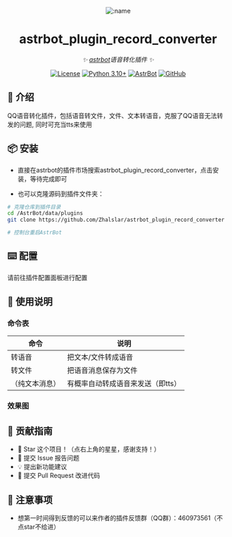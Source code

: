 
<div align="center">

![:name](https://count.getloli.com/@astrbot_plugin_record_converter?name=astrbot_plugin_record_converter&theme=minecraft&padding=6&offset=0&align=top&scale=1&pixelated=1&darkmode=auto)

# astrbot_plugin_record_converter

_✨ [astrbot](https://github.com/AstrBotDevs/AstrBot)语音转化插件 ✨_  

[![License](https://img.shields.io/badge/License-MIT-green.svg)](https://opensource.org/licenses/MIT)
[![Python 3.10+](https://img.shields.io/badge/Python-3.10%2B-blue.svg)](https://www.python.org/)
[![AstrBot](https://img.shields.io/badge/AstrBot-3.4%2B-orange.svg)](https://github.com/Soulter/AstrBot)
[![GitHub](https://img.shields.io/badge/作者-Zhalslar-blue)](https://github.com/Zhalslar)

</div>

## 🤝 介绍

QQ语音转化插件，包括语音转文件，文件、文本转语音，克服了QQ语音无法转发的问题, 同时可充当tts来使用

## 📦 安装

- 直接在astrbot的插件市场搜索astrbot_plugin_record_converter，点击安装，等待完成即可

- 也可以克隆源码到插件文件夹：

```bash
# 克隆仓库到插件目录
cd /AstrBot/data/plugins
git clone https://github.com/Zhalslar/astrbot_plugin_record_converter

# 控制台重启AstrBot
```

## ⌨️ 配置

请前往插件配置面板进行配置

## 🤝 使用说明

### 命令表

| 命令  | 说明         |
| --- | ------------- |
| 转语音 | 把文本/文件转成语音 |
| 转文件 | 把语音消息保存为文件 |
| （纯文本消息） | 有概率自动转成语音来发送（即tts） |

### 效果图

## 👥 贡献指南

- 🌟 Star 这个项目！（点右上角的星星，感谢支持！）
- 🐛 提交 Issue 报告问题
- 💡 提出新功能建议
- 🔧 提交 Pull Request 改进代码

## 📌 注意事项

- 想第一时间得到反馈的可以来作者的插件反馈群（QQ群）：460973561（不点star不给进）

